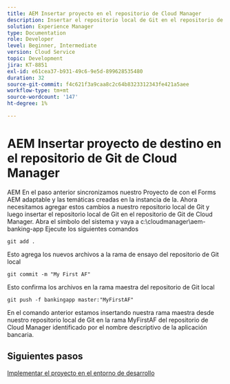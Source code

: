 ```yaml
---
title: AEM Insertar proyecto en el repositorio de Cloud Manager
description: Insertar el repositorio local de Git en el repositorio de Cloud Manager
solution: Experience Manager
type: Documentation
role: Developer
level: Beginner, Intermediate
version: Cloud Service
topic: Development
jira: KT-8851
exl-id: e61cea37-b931-49c6-9e5d-899628535480
duration: 32
source-git-commit: f4c621f3a9caa8c2c64b8323312343fe421a5aee
workflow-type: tm+mt
source-wordcount: '147'
ht-degree: 1%

---
```


# AEM Insertar proyecto de destino en el repositorio de Git de Cloud Manager

AEM En el paso anterior sincronizamos nuestro Proyecto de con el Forms AEM adaptable y las temáticas creadas en la instancia de la.
Ahora necesitamos agregar estos cambios a nuestro repositorio local de Git y luego insertar el repositorio local de Git en el repositorio de Git de Cloud Manager.
Abra el símbolo del sistema y vaya a c:\cloudmanager\aem-banking-app Ejecute los siguientes comandos

```
git add .
```

Esto agrega los nuevos archivos a la rama de ensayo del repositorio de Git local

```
git commit -m "My First AF"
```

Esto confirma los archivos en la rama maestra del repositorio de Git local

```
git push -f bankingapp master:"MyFirstAF"
```

En el comando anterior estamos insertando nuestra rama maestra desde nuestro repositorio local de Git en la rama MyFirstAF del repositorio de Cloud Manager identificado por el nombre descriptivo de la aplicación bancaria.

## Siguientes pasos

[Implementar el proyecto en el entorno de desarrollo](./deploy-to-dev-environment.md)

